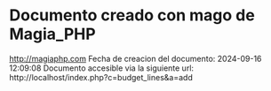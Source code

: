# Documento creado con mago de Magia_PHP 
http://magiaphp.com 
Fecha de creacion del documento: 2024-09-16 12:09:08 
Documento accesible via la siguiente url:  
http://localhost/index.php?c=budget_lines&a=add 

